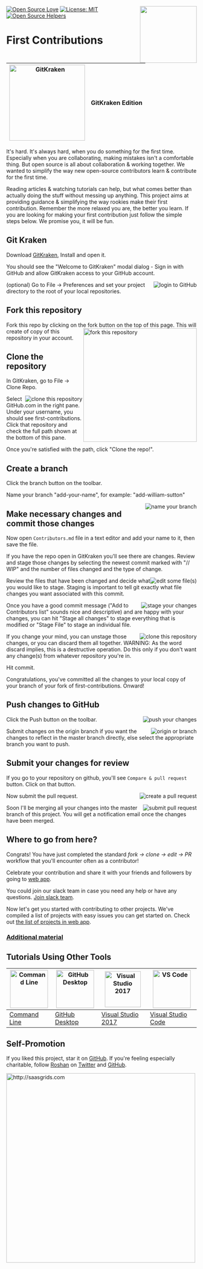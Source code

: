 [![Open Source Love](https://badges.frapsoft.com/os/v1/open-source.svg?v=103)](https://github.com/ellerbrock/open-source-badges/)
[<img align="right" width="150" src="assets/join-slack-team.png">](https://join.slack.com/t/firstcontributors/shared_invite/enQtMzE1MTYwNzI3ODQ0LTZiMDA2OGI2NTYyNjM1MTFiNTc4YTRhZTg4OWZjMzA0ZWZmY2UxYzVkMzI1ZmVmOWI4ODdkZWQwNTM2NDVmNjY)
[![License: MIT](https://img.shields.io/badge/License-MIT-green.svg)](https://opensource.org/licenses/MIT)
[![Open Source Helpers](https://www.codetriage.com/roshanjossey/first-contributions/badges/users.svg)](https://www.codetriage.com/roshanjossey/first-contributions)


# First Contributions

|<img alt="GitKraken" src="./assets/gk-icon.png" width="200">|GitKraken Edition|
|---|---|

It's hard. It's always hard, when you do something for the first time. Especially when you are collaborating, making mistakes isn't a comfortable thing. But open source is all about collaboration & working together. We wanted to simplify the way new open-source contributors learn & contribute for the first time.

Reading articles & watching tutorials can help, but what comes better than actually doing the stuff without messing up anything. This project aims at providing guidance & simplifying the way rookies make their first contribution. Remember the more relaxed you are, the better you learn. If you are looking for making your first contribution just follow the simple steps below. We promise you, it will be fun.


## Git Kraken

Download [GitKraken](https://www.gitkraken.com), Install and open it.


You should see the "Welcome to GitKraken" modal dialog - Sign in with GitHub and allow GitKraken access to your GitHub account.


<img style="float: right;" src="assets/gk-login.png" alt="login to GitHub" />

(optional) Go to File -> Preferences and set your project directory to the root of your local repositories.


## Fork this repository

Fork this repo by clicking on the fork button on the top of this page.
<img align="right" width="300" src="assets/fork.png" alt="fork this repository" />
This will create of copy of this repository in your account.


## Clone the repository

In GitKraken, go to File -> Clone Repo.


<img style="float: right;" src="assets/gk-clone.png" alt="clone this repository" />


Select GitHub.com in the right pane. Under your username, you should see first-contributions.  Click that repository and check the full path shown at the bottom of this pane.

Once you're satisfied with the path, click "Clone the repo!".


## Create a branch

Click the branch button on the toolbar.

Name your branch "add-your-name", for example: "add-william-sutton"

<img style="float: right;" src="assets/gk-branch.png" alt="name your branch" />


## Make necessary changes and commit those changes

Now open `Contributors.md` file in a text editor and add your name to it, then save the file.

If you have the repo open in GitKraken you'll see there are changes. Review and stage those changes by selecting the newest commit marked with "// WIP" and the number of files changed and the type of change.

<img style="float: right;" src="assets/gk-edit.png" alt="edit some file(s)" />

Review the files that have been changed and decide what you would like to stage.  Staging is important to tell git exactly what file changes you want associated with this commit.


<img style="float: right;" src="assets/gk-stage.png" alt="stage your changes" />


Once you have a good commit message ("Add <your-name> to Contributors list" sounds nice and descriptive) and are happy with your changes, you can hit "Stage all changes" to stage everything that is modified or "Stage File" to stage an individual file.


<img style="float: right;" src="assets/gk-commit.png" alt="clone this repository" />


If you change your mind, you can unstage those changes, or you can discard them all together.
WARNING: As the word discard implies, this is a destructive operation. Do this only if you don't want any change(s) from whatever repository you're in.

Hit commit.

Congratulations, you've committed all the changes to your local copy of your branch of your fork of first-contributions.  Onward!


## Push changes to GitHub

<img style="float: right;" src="assets/gk-push.png" alt="push your changes" />

Click the Push button on the toolbar.

<img style="float: right;" src="assets/gk-origin.png" alt="origin or branch" />

Submit changes on the origin branch if you want the changes to reflect in the master branch directly, else select the appropriate branch you want to push.


## Submit your changes for review

If you go to your repository on github, you'll see  `Compare & pull request` button. Click on that button.

<img style="float: right;" src="assets/compare-and-pull.png" alt="create a pull request" />

Now submit the pull request.

<img style="float: right;" src="assets/submit-pull-request.png" alt="submit pull request" />

Soon I'll be merging all your changes into the master branch of this project. You will get a notification email once the changes have been merged.

## Where to go from here?

Congrats!  You have just completed the standard _fork -> clone -> edit -> PR_ workflow that you'll encounter often as a contributor!

Celebrate your contribution and share it with your friends and followers by going to [web app](https://roshanjossey.github.io/first-contributions/#social-share).

You could join our slack team in case you need any help or have any questions. [Join slack team](https://join.slack.com/t/firstcontributors/shared_invite/enQtMzE1MTYwNzI3ODQ0LTZiMDA2OGI2NTYyNjM1MTFiNTc4YTRhZTg4OWZjMzA0ZWZmY2UxYzVkMzI1ZmVmOWI4ODdkZWQwNTM2NDVmNjY).

Now let's get you started with contributing to other projects. We've compiled a list of projects with easy issues you can get started on. Check out [the list of projects in web app](https://roshanjossey.github.io/first-contributions/#project-list).

### [Additional material](additional-material/git_workflow_senarios/additional-material.md)


## Tutorials Using Other Tools

|<a href="README.md"><img alt="Command Line" src="http://cdn.osxdaily.com/wp-content/uploads/2014/08/terminal-icon-osx-150x150.png" width="100"></a>|<a href="github-desktop-tutorial.md"><img alt="GitHub Desktop" src="https://desktop.github.com/images/desktop-icon.svg" width="100"></a>|<a href="github-windows-vs2017-tutorial.md"><img alt="Visual Studio 2017" src="https://upload.wikimedia.org/wikipedia/commons/thumb/c/cd/Visual_Studio_2017_Logo.svg/800px-Visual_Studio_2017_Logo.svg.png" width="95px"></a>|<a href="github-windows-vs-code-tutorial.md"><img alt="VS Code" src="https://upload.wikimedia.org/wikipedia/commons/2/2d/Visual_Studio_Code_1.18_icon.svg" width=100></a>|
|---|---|---|---|
|[Command Line](README.md)|[GitHub Desktop](github-desktop-tutorial.md)|[Visual Studio 2017](github-windows-vs2017-tutorial.md)|[Visual Studio Code](github-windows-vs-code-tutorial.md)|

## Self-Promotion

If you liked this project, star it on [GitHub](https://github.com/Roshanjossey/first-contributions).
If you're feeling especially charitable, follow [Roshan](https://roshanjossey.github.io/) on
[Twitter](https://twitter.com/sudo__bangbang) and
[GitHub](https://github.com/roshanjossey).

<a href="http://saasgrids.com"> <img alt="http://saasgrids.com" src="assets/saasgrids-banner.png" width="500"></a>
